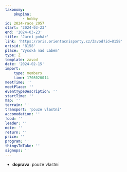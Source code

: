```yaml
---
taxonomy:
    skupina:
        - hobby
id: 2024-race_2057
start: '2024-03-23'
end: '2024-03-23'
title: 'Jarní pohár'
link: 'https://oris.orientacnisporty.cz/Zavod?id=8158'
orisid: '8158'
place: 'Vysoká nad Labem'
type: Z
template: zavod
date: '2024-02-15'
import:
    type: members
    time: 1708026014
meetTime: ''
meetPlace: ''
eventTypeDescription: ''
startTime: ''
map: ''
terrain: ''
transport: 'pouze vlastní'
accomodation: ''
food: ''
leader: ''
note: ''
return: ''
price: ''
program: ''
thingsToTake: ''
signups: ''
---
```


* **doprava**: pouze vlastní
